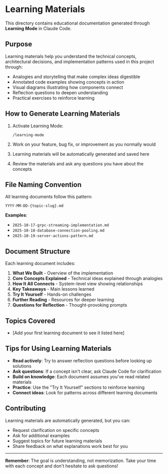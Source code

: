 # Learning Materials

This directory contains educational documentation generated through **Learning Mode** in Claude Code.

## Purpose

Learning materials help you understand the technical concepts, architectural decisions, and implementation patterns used in this project through:

- Analogies and storytelling that make complex ideas digestible
- Annotated code examples showing concepts in action
- Visual diagrams illustrating how components connect
- Reflection questions to deepen understanding
- Practical exercises to reinforce learning

## How to Generate Learning Materials

1. Activate Learning Mode:
   ```
   /learning-mode
   ```

2. Work on your feature, bug fix, or improvement as you normally would

3. Learning materials will be automatically generated and saved here

4. Review the materials and ask any questions you have about the concepts

## File Naming Convention

All learning documents follow this pattern:
```
YYYY-MM-DD-{topic-slug}.md
```

**Examples**:
- `2025-10-17-grpc-streaming-implementation.md`
- `2025-10-18-database-connection-pooling.md`
- `2025-10-19-server-actions-pattern.md`

## Document Structure

Each learning document includes:

1. **What We Built** - Overview of the implementation
2. **Core Concepts Explained** - Technical ideas explained through analogies
3. **How It All Connects** - System-level view showing relationships
4. **Key Takeaways** - Main lessons learned
5. **Try It Yourself** - Hands-on challenges
6. **Further Reading** - Resources for deeper learning
7. **Questions for Reflection** - Thought-provoking prompts

## Topics Covered

<!-- This section will be automatically updated as new materials are added -->

- [Add your first learning document to see it listed here]

## Tips for Using Learning Materials

- **Read actively**: Try to answer reflection questions before looking up solutions
- **Ask questions**: If a concept isn't clear, ask Claude Code for clarification
- **Build on knowledge**: Each document assumes you've read related materials
- **Practice**: Use the "Try It Yourself" sections to reinforce learning
- **Connect ideas**: Look for patterns across different learning documents

## Contributing

Learning materials are automatically generated, but you can:

- Request clarification on specific concepts
- Ask for additional examples
- Suggest topics for future learning materials
- Share feedback on what explanations work best for you

---

**Remember**: The goal is understanding, not memorization. Take your time with each concept and don't hesitate to ask questions!
